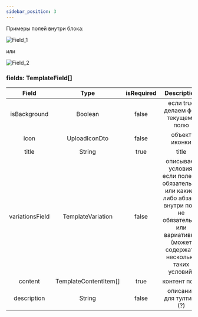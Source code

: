 ```yaml
---
sidebar_position: 3
---
```


Примеры полей внутри блока:

![Field_1](/img/config/field_1.jpg)

или

![Field_2](/img/config/field_2.jpg)

### fields: TemplateField[]

|      Field      |         Type          | isRequired |                                                                      Description                                                                       |
| :-------------: | :-------------------: | :--------: | :----------------------------------------------------------------------------------------------------------------------------------------------------: |
|  isBackground   |        Boolean        |   false    |                                                           если true делаем фон текущему полю                                                           |
|      icon       |     UploadIconDto     |   false    |                                                                     объект иконки                                                                      |
|      title      |        String         |    true    |                                                                         title                                                                          |
| variationsField |   TemplateVariation   |   false    | описывает условия, если поле не обязательно, или какие-либо абзацы внутри поля не обязательны или вариативны (может содержать несколько таких условий) |
|     content     | TemplateContentItem[] |    true    |                                                                      контент поля                                                                      |
|   description   |        String         |   false    |                                                                описание для тултипа (?)                                                                |
